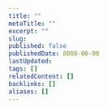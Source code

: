 ```yaml
---
title: ""
metaTitle: ""
excerpt: ""
slug:
published: false
publishedDate: 0000-00-00
lastUpdated:
tags: []
relatedContent: []
backlinks: []
aliases: []
---
```

